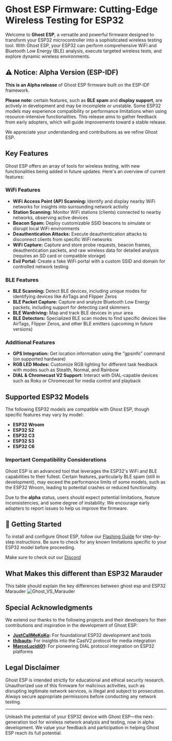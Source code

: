 # Ghost ESP Firmware: Cutting-Edge Wireless Testing for ESP32

Welcome to **Ghost ESP**, a versatile and powerful firmware designed to transform your ESP32 microcontroller into a sophisticated wireless testing tool. With Ghost ESP, your ESP32 can perform comprehensive WiFi and Bluetooth Low Energy (BLE) analysis, execute targeted wireless tests, and explore dynamic wireless environments.

## ⚠️ Notice: Alpha Version (ESP-IDF)

**This is an Alpha release** of Ghost ESP firmware built on the ESP-IDF framework.

**Please note:** certain features, such as **BLE spam** and **display support**, are actively in development and may be incomplete or unstable. Some ESP32 models may experience compatibility or performance limitations when using resource-intensive functionalities. This release aims to gather feedback from early adopters, which will guide improvements toward a stable release.

We appreciate your understanding and contributions as we refine Ghost ESP.

## Key Features

Ghost ESP offers an array of tools for wireless testing, with new functionalities being added in future updates. Here's an overview of current features:

### WiFi Features
- **WiFi Access Point (AP) Scanning:** Identify and display nearby WiFi networks for insights into surrounding network activity
- **Station Scanning:** Monitor WiFi stations (clients) connected to nearby networks, observing active devices
- **Beacon Spam:** Deploy customizable SSID beacons to simulate or disrupt local WiFi environments
- **Deauthentication Attacks:** Execute deauthentication attacks to disconnect clients from specific WiFi networks
- **WiFi Capture:** Capture and store probe requests, beacon frames, deauthentication packets, and raw wireless data for detailed analysis (requires an SD card or compatible storage)
- **Evil Portal:** Create a fake WiFi portal with a custom SSID and domain for controlled network testing

### BLE Features
- **BLE Scanning:** Detect BLE devices, including unique modes for identifying devices like AirTags and Flipper Zeros
- **BLE Packet Capture:** Capture and analyze Bluetooth Low Energy packets, including support for detecting card skimmers
- **BLE Wardriving:** Map and track BLE devices in your area
- **BLE Detectors:** Specialized BLE scan modes to find specific devices like AirTags, Flipper Zeros, and other BLE emitters (upcoming in future versions)

### Additional Features
- **GPS Integration:** Get location information using the "gpsinfo" command (on supported hardware)
- **RGB LED Modes:** Customize RGB lighting for different task feedback with modes such as Stealth, Normal, and Rainbow
- **DIAL & Chromecast V2 Support:** Interact with DIAL-capable devices such as Roku or Chromecast for media control and playback

## Supported ESP32 Models

The following ESP32 models are compatible with Ghost ESP, though specific features may vary by model:

- **ESP32 Wroom**
- **ESP32 S2**
- **ESP32 C3**
- **ESP32 S3**
- **ESP32 C6**

### Important Compatibility Considerations

Ghost ESP is an advanced tool that leverages the ESP32's WiFi and BLE capabilities to their fullest. Certain features, particularly BLE spam (still in development), may exceed the performance limits of some models, such as the ESP32 Wroom, leading to potential crashes or reduced functionality.

Due to the **alpha** status, users should expect potential limitations, feature inconsistencies, and some degree of instability. We encourage early adopters to report issues to help us improve the firmware.

## 🚀 Getting Started

To install and configure Ghost ESP, follow our [Flashing Guide](https://github.com/Spooks4576/Ghost_ESP/wiki) for step-by-step instructions. Be sure to check for any known limitations specific to your ESP32 model before proceeding.

Make sure to check out our [Discord](https://discord.gg/PkdjxqYKe4)

## What Makes this different than ESP32 Marauder 
This table should explain the key differences between ghost esp and ESP32 Marauder
![Ghost_VS_Marauder](https://github.com/user-attachments/assets/93031584-1b6a-4cdf-ae5a-b77f4b0fcce4)

## Special Acknowledgments

We extend our thanks to the following projects and their developers for their contributions and inspiration in the development of Ghost ESP:

- **[JustCallMeKoKo](https://github.com/justcallmekoko/ESP32Marauder):** For foundational ESP32 development and tools
- **[thibauts](https://github.com/thibauts/node-castv2-client):** For insights into the CastV2 protocol for media integration
- **[MarcoLucidi01](https://github.com/MarcoLucidi01/ytcast/tree/master/dial):** For pioneering DIAL protocol integration on ESP32 platforms

## Legal Disclaimer

Ghost ESP is intended strictly for educational and ethical security research. Unauthorized use of this firmware for malicious activities, such as disrupting legitimate network services, is illegal and subject to prosecution. Always secure appropriate permissions before conducting any network testing.

---

Unleash the potential of your ESP32 device with Ghost ESP—the next-generation tool for wireless network analysis and testing, now in alpha development. We value your feedback and participation in helping Ghost ESP reach its full potential.
